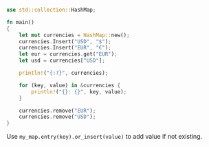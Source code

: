 ```rust
use std::collection::HashMap;

fn main()
{
    let mut currencies = HashMap::new();
    currencies.Insert("USD", "$");
    currencies.Insert("EUR", "€");
    let eur = currencies.get("EUR");
    let usd = currencies["USD"];

    println!("{:?}", currencies);

    for (key, value) in &currencies {
        println!("{}: {}", key, value);
    }

    currencies.remove("EUR");
    currencies.remove("USD");
}
```

Use `my_map.entry(key).or_insert(value)` to add value if not existing.